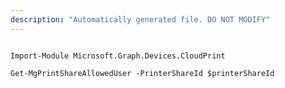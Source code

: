 ```yaml
---
description: "Automatically generated file. DO NOT MODIFY"
---
```


```powershellv1

Import-Module Microsoft.Graph.Devices.CloudPrint

Get-MgPrintShareAllowedUser -PrinterShareId $printerShareId

```